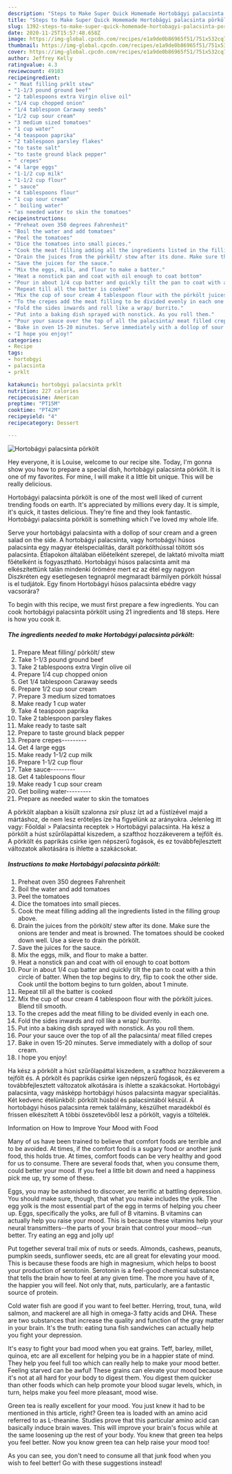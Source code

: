```yaml
---
description: "Steps to Make Super Quick Homemade Hortobágyi palacsinta pörkölt"
title: "Steps to Make Super Quick Homemade Hortobágyi palacsinta pörkölt"
slug: 1392-steps-to-make-super-quick-homemade-hortobagyi-palacsinta-porkolt
date: 2020-11-25T15:57:48.658Z
image: https://img-global.cpcdn.com/recipes/e1a9de0b86965f51/751x532cq70/hortobagyi-palacsinta-porkolt-recipe-main-photo.jpg
thumbnail: https://img-global.cpcdn.com/recipes/e1a9de0b86965f51/751x532cq70/hortobagyi-palacsinta-porkolt-recipe-main-photo.jpg
cover: https://img-global.cpcdn.com/recipes/e1a9de0b86965f51/751x532cq70/hortobagyi-palacsinta-porkolt-recipe-main-photo.jpg
author: Jeffrey Kelly
ratingvalue: 4.3
reviewcount: 49103
recipeingredient:
- " Meat filling prklt stew"
- "1-1/3 pound ground beef"
- "2 tablespoons extra Virgin olive oil"
- "1/4 cup chopped onion"
- "1/4 tablespoon Caraway seeds"
- "1/2 cup sour cream"
- "3 medium sized tomatoes"
- "1 cup water"
- "4 teaspoon paprika"
- "2 tablespoon parsley flakes"
- "to taste salt"
- "to taste ground black pepper"
- " crepes"
- "4 large eggs"
- "1-1/2 cup milk"
- "1-1/2 cup flour"
- " sauce"
- "4 tablespoons flour"
- "1 cup sour cream"
- " boiling water"
- "as needed water to skin the tomatoes"
recipeinstructions:
- "Preheat oven 350 degrees Fahrenheit"
- "Boil the water and add tomatoes"
- "Peel the tomatoes"
- "Dice the tomatoes into small pieces."
- "Cook the meat filling adding all the ingredients listed in the filling group above."
- "Drain the juices from the pörkölt/ stew after its done. Make sure the onions are tender and meat is browned. The tomatoes should be cooked down well. Use a sieve to drain the pörkölt."
- "Save the juices for the sauce."
- "Mix the eggs, milk, and flour to make a batter."
- "Heat a nonstick pan and coat with oil enough to coat bottom"
- "Pour in about 1/4 cup batter and quickly tilt the pan to coat with a thin circle of batter. When the top begins to dry, flip to cook the other side. Cook until the bottom begins to turn golden, about 1 minute."
- "Repeat till all the batter is cooked"
- "Mix the cup of sour cream 4 tablespoon flour with the pörkölt juices. Blend till smooth."
- "To the crepes add the meat filling to be divided evenly in each one."
- "Fold the sides inwards and roll like a wrap/ burrito."
- "Put into a baking dish sprayed with nonstick. As you roll them."
- "Pour your sauce over the top of all the palacsinta/ meat filled crepes"
- "Bake in oven 15-20 minutes. Serve immediately with a dollop of sour cream."
- "I hope you enjoy!"
categories:
- Recipe
tags:
- hortobgyi
- palacsinta
- prklt

katakunci: hortobgyi palacsinta prklt 
nutrition: 227 calories
recipecuisine: American
preptime: "PT15M"
cooktime: "PT42M"
recipeyield: "4"
recipecategory: Dessert

---
```



![Hortobágyi palacsinta pörkölt](https://img-global.cpcdn.com/recipes/e1a9de0b86965f51/751x532cq70/hortobagyi-palacsinta-porkolt-recipe-main-photo.jpg)

Hey everyone, it is Louise, welcome to our recipe site. Today, I'm gonna show you how to prepare a special dish, hortobágyi palacsinta pörkölt. It is one of my favorites. For mine, I will make it a little bit unique. This will be really delicious.

Hortobágyi palacsinta pörkölt is one of the most well liked of current trending foods on earth. It's appreciated by millions every day. It is simple, it's quick, it tastes delicious. They're fine and they look fantastic. Hortobágyi palacsinta pörkölt is something which I've loved my whole life.

Serve your hortobágyi palacsinta with a dollop of sour cream and a green salad on the side. A hortobágyi palacsinta, vagy hortobágyi húsos palacsinta egy magyar ételspecialitás, darált pörkölthússal töltött sós palacsinta. Étlapokon általában előételként szerepel, de laktató mivolta miatt főételként is fogyasztható. Hortobágyi húsos palacsinta amit ma elkészítettünk talán mindenki örömére mert ez az étel egy nagyon Diszkréten egy esetlegesen tegnapról megmaradt bármilyen pörkölt hússal is el tudjátok. Egy finom Hortobágyi húsos palacsinta ebédre vagy vacsorára?


To begin with this recipe, we must first prepare a few ingredients. You can cook hortobágyi palacsinta pörkölt using 21 ingredients and 18 steps. Here is how you cook it.

<!--inarticleads1-->

##### The ingredients needed to make Hortobágyi palacsinta pörkölt:

1. Prepare  Meat filling/ pörkölt/ stew
1. Take 1-1/3 pound ground beef
1. Take 2 tablespoons extra Virgin olive oil
1. Prepare 1/4 cup chopped onion
1. Get 1/4 tablespoon Caraway seeds
1. Prepare 1/2 cup sour cream
1. Prepare 3 medium sized tomatoes
1. Make ready 1 cup water
1. Take 4 teaspoon paprika
1. Take 2 tablespoon parsley flakes
1. Make ready to taste salt
1. Prepare to taste ground black pepper
1. Prepare  crepes---------
1. Get 4 large eggs
1. Make ready 1-1/2 cup milk
1. Prepare 1-1/2 cup flour
1. Take  sauce---------
1. Get 4 tablespoons flour
1. Make ready 1 cup sour cream
1. Get  boiling water---------
1. Prepare as needed water to skin the tomatoes


A pörkölt alapban a kisült szalonna zsír plusz ízt ad a füstízével majd a mártáshoz, de nem lesz erőteljes íze ha figyelünk az arányokra. Jelenleg itt vagy: Főoldal &gt; Palacsinta receptek &gt; Hortobágyi palacsinta. Ha kész a pörkölt a húst szűrőlapáttal kiszedem, a szafthoz hozzákeverem a tejfölt és. A pörkölt és paprikás csirke igen népszerű fogások, és ez továbbfejlesztett változatok alkotására is ihlette a szakácsokat. 

<!--inarticleads2-->

##### Instructions to make Hortobágyi palacsinta pörkölt:

1. Preheat oven 350 degrees Fahrenheit
1. Boil the water and add tomatoes
1. Peel the tomatoes
1. Dice the tomatoes into small pieces.
1. Cook the meat filling adding all the ingredients listed in the filling group above.
1. Drain the juices from the pörkölt/ stew after its done. Make sure the onions are tender and meat is browned. The tomatoes should be cooked down well. Use a sieve to drain the pörkölt.
1. Save the juices for the sauce.
1. Mix the eggs, milk, and flour to make a batter.
1. Heat a nonstick pan and coat with oil enough to coat bottom
1. Pour in about 1/4 cup batter and quickly tilt the pan to coat with a thin circle of batter. When the top begins to dry, flip to cook the other side. Cook until the bottom begins to turn golden, about 1 minute.
1. Repeat till all the batter is cooked
1. Mix the cup of sour cream 4 tablespoon flour with the pörkölt juices. Blend till smooth.
1. To the crepes add the meat filling to be divided evenly in each one.
1. Fold the sides inwards and roll like a wrap/ burrito.
1. Put into a baking dish sprayed with nonstick. As you roll them.
1. Pour your sauce over the top of all the palacsinta/ meat filled crepes
1. Bake in oven 15-20 minutes. Serve immediately with a dollop of sour cream.
1. I hope you enjoy!


Ha kész a pörkölt a húst szűrőlapáttal kiszedem, a szafthoz hozzákeverem a tejfölt és. A pörkölt és paprikás csirke igen népszerű fogások, és ez továbbfejlesztett változatok alkotására is ihlette a szakácsokat. Hortobágyi palacsinta, vagy másképp hortobágyi húsos palacsinta magyar specialitás. Két kedvenc ételünkből: pörkölt húsból és palacsintából készül. A hortobágyi húsos palacsinta remek találmány, készülhet maradékból és frissen elkészített A többi összetevőből lesz a pörkölt, vagyis a töltelék. 

Information on How to Improve Your Mood with Food


Many of us have been trained to believe that comfort foods are terrible and to be avoided. At times, if the comfort food is a sugary food or another junk food, this holds true. At times, comfort foods can be very healthy and good for us to consume. There are several foods that, when you consume them, could better your mood. If you feel a little bit down and need a happiness pick me up, try some of these.

Eggs, you may be astonished to discover, are terrific at battling depression. You should make sure, though, that what you make includes the yolk. The egg yolk is the most essential part of the egg in terms of helping you cheer up. Eggs, specifically the yolks, are full of B vitamins. B vitamins can actually help you raise your mood. This is because these vitamins help your neural transmitters--the parts of your brain that control your mood--run better. Try eating an egg and jolly up!

Put together several trail mix of nuts or seeds. Almonds, cashews, peanuts, pumpkin seeds, sunflower seeds, etc are all great for elevating your mood. This is because these foods are high in magnesium, which helps to boost your production of serotonin. Serotonin is a feel-good chemical substance that tells the brain how to feel at any given time. The more you have of it, the happier you will feel. Not only that, nuts, particularly, are a fantastic source of protein.

Cold water fish are good if you want to feel better. Herring, trout, tuna, wild salmon, and mackerel are all high in omega-3 fatty acids and DHA. These are two substances that increase the quality and function of the gray matter in your brain. It's the truth: eating tuna fish sandwiches can actually help you fight your depression. 

It's easy to fight your bad mood when you eat grains. Teff, barley, millet, quinoa, etc are all excellent for helping you be in a happier state of mind. They help you feel full too which can really help to make your mood better. Feeling starved can be awful! These grains can elevate your mood because it's not at all hard for your body to digest them. You digest them quicker than other foods which can help promote your blood sugar levels, which, in turn, helps make you feel more pleasant, mood wise.

Green tea is really excellent for your mood. You just knew it had to be mentioned in this article, right? Green tea is loaded with an amino acid referred to as L-theanine. Studies prove that this particular amino acid can basically induce brain waves. This will improve your brain's focus while at the same loosening up the rest of your body. You knew that green tea helps you feel better. Now you know green tea can help raise your mood too!

As you can see, you don't need to consume all that junk food when you wish to feel better! Go  with  these suggestions  instead!

